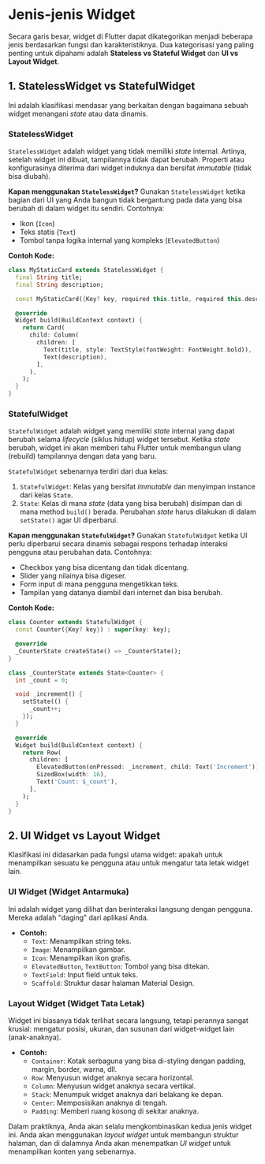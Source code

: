 # Jenis-jenis Widget

Secara garis besar, widget di Flutter dapat dikategorikan menjadi beberapa jenis berdasarkan fungsi dan karakteristiknya. Dua kategorisasi yang paling penting untuk dipahami adalah **Stateless vs Stateful Widget** dan **UI vs Layout Widget**.

## 1. StatelessWidget vs StatefulWidget

Ini adalah klasifikasi mendasar yang berkaitan dengan bagaimana sebuah widget menangani *state* atau data dinamis.

### StatelessWidget
`StatelessWidget` adalah widget yang tidak memiliki *state* internal. Artinya, setelah widget ini dibuat, tampilannya tidak dapat berubah. Properti atau konfigurasinya diterima dari widget induknya dan bersifat *immutable* (tidak bisa diubah).

**Kapan menggunakan `StatelessWidget`?**
Gunakan `StatelessWidget` ketika bagian dari UI yang Anda bangun tidak bergantung pada data yang bisa berubah di dalam widget itu sendiri. Contohnya:
- Ikon (`Icon`)
- Teks statis (`Text`)
- Tombol tanpa logika internal yang kompleks (`ElevatedButton`)

**Contoh Kode:**
```dart
class MyStaticCard extends StatelessWidget {
  final String title;
  final String description;

  const MyStaticCard({Key? key, required this.title, required this.description}) : super(key: key);

  @override
  Widget build(BuildContext context) {
    return Card(
      child: Column(
        children: [
          Text(title, style: TextStyle(fontWeight: FontWeight.bold)),
          Text(description),
        ],
      ),
    );
  }
}
```

### StatefulWidget
`StatefulWidget` adalah widget yang memiliki *state* internal yang dapat berubah selama *lifecycle* (siklus hidup) widget tersebut. Ketika *state* berubah, widget ini akan memberi tahu Flutter untuk membangun ulang (rebuild) tampilannya dengan data yang baru.

`StatefulWidget` sebenarnya terdiri dari dua kelas:
1.  `StatefulWidget`: Kelas yang bersifat *immutable* dan menyimpan instance dari kelas `State`.
2.  `State`: Kelas di mana *state* (data yang bisa berubah) disimpan dan di mana method `build()` berada. Perubahan *state* harus dilakukan di dalam `setState()` agar UI diperbarui.

**Kapan menggunakan `StatefulWidget`?**
Gunakan `StatefulWidget` ketika UI perlu diperbarui secara dinamis sebagai respons terhadap interaksi pengguna atau perubahan data. Contohnya:
- Checkbox yang bisa dicentang dan tidak dicentang.
- Slider yang nilainya bisa digeser.
- Form input di mana pengguna mengetikkan teks.
- Tampilan yang datanya diambil dari internet dan bisa berubah.

**Contoh Kode:**
```dart
class Counter extends StatefulWidget {
  const Counter({Key? key}) : super(key: key);

  @override
  _CounterState createState() => _CounterState();
}

class _CounterState extends State<Counter> {
  int _count = 0;

  void _increment() {
    setState(() {
      _count++;
    });
  }

  @override
  Widget build(BuildContext context) {
    return Row(
      children: [
        ElevatedButton(onPressed: _increment, child: Text('Increment')),
        SizedBox(width: 16),
        Text('Count: $_count'),
      ],
    );
  }
}
```

## 2. UI Widget vs Layout Widget

Klasifikasi ini didasarkan pada fungsi utama widget: apakah untuk menampilkan sesuatu ke pengguna atau untuk mengatur tata letak widget lain.

### UI Widget (Widget Antarmuka)
Ini adalah widget yang dilihat dan berinteraksi langsung dengan pengguna. Mereka adalah "daging" dari aplikasi Anda.
- **Contoh:**
  - `Text`: Menampilkan string teks.
  - `Image`: Menampilkan gambar.
  - `Icon`: Menampilkan ikon grafis.
  - `ElevatedButton`, `TextButton`: Tombol yang bisa ditekan.
  - `TextField`: Input field untuk teks.
  - `Scaffold`: Struktur dasar halaman Material Design.

### Layout Widget (Widget Tata Letak)
Widget ini biasanya tidak terlihat secara langsung, tetapi perannya sangat krusial: mengatur posisi, ukuran, dan susunan dari widget-widget lain (anak-anaknya).
- **Contoh:**
  - `Container`: Kotak serbaguna yang bisa di-styling dengan padding, margin, border, warna, dll.
  - `Row`: Menyusun widget anaknya secara horizontal.
  - `Column`: Menyusun widget anaknya secara vertikal.
  - `Stack`: Menumpuk widget anaknya dari belakang ke depan.
  - `Center`: Memposisikan anaknya di tengah.
  - `Padding`: Memberi ruang kosong di sekitar anaknya.

Dalam praktiknya, Anda akan selalu mengkombinasikan kedua jenis widget ini. Anda akan menggunakan *layout widget* untuk membangun struktur halaman, dan di dalamnya Anda akan menempatkan *UI widget* untuk menampilkan konten yang sebenarnya.
